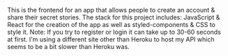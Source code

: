 This is the frontend for an app that allows people to create an account & share their secret stories. The stack for this project includes: JavaScript & React for the creation of the app as well as styled-components & CSS to style it. Note: If you try to register or login it can take up to 30-60 seconds at first. I'm using a different site other than Heroku to host my API which seems to be a bit slower than Heroku was.
